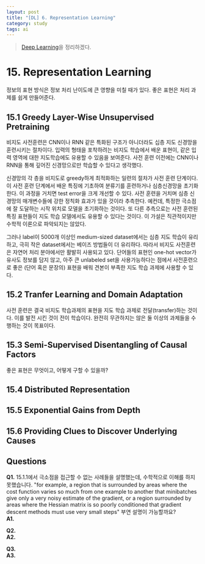 ```yaml
---
layout: post
title: "[DL] 6. Representation Learning"
category: study
tags: ai
---
```


> [Deep Learning]을 정리하겠다.

# 15. Representation Learning
정보의 표현 방식은 정보 처리 난이도에 큰 영향을 미칠 때가 있다. 좋은 표현은 처리 과제를 쉽게 만들어준다.

<!--more-->
## 15.1 Greedy Layer-Wise Unsupervised Pretraining
비지도 사전훈련은 CNN이나 RNN 같은 특화된 구조가 아니더라도 십층 지도 신경망을 훈련시키는 절차이다.
입력의 형태을 포착하려는 비지도 학습에서 배운 표현이, 같은 입력 영역에 대한 지도학습에도 유용할 수 있음을 보여준다.
사전 훈련 이전에는 CNN이나 RNN을 통해 깊어진 신경망으로만 학습할 수 있다고 생각했다.

신경망의 각 층을 비지도로 greedy하게 최적화하는 일련의 절차가 사전 훈련 단계이다.
이 사전 훈련 단계에서 배운 특징에 기초하여 분류기를 훈련하거나 심층신경망을 초기화한다. 
이 과정을 거치면 test error을 크게 개선할 수 있다.
사전 훈련을 거치며 심층 신경망의 매개변수들에 강한 정칙화 효과가 있을 것이라 추측한다. 예컨데, 특정한 극소점에 잘 도달하는 시작 위치로 모델을 초기화하는 것이다.
또 다른 추측으로는 사전 훈련된 특징 표현들이 지도 학습 모델에서도 유용할 수 있다는 것이다. 이 가설은 직관적이지만 수학적 이론으로 파악되지는 않았다.

그러나 label이 5000개 이상인 medium-sized dataset에서는 심층 지도 학습이 유리하고, 극히 작은 dataset에서는 베이즈 방법들이 더 유리하다. 따라서 비지도 사전훈련은 자연어 처리 분야에서만 활발히 사용되고 있다. 단어들의 표현인 one-hot vector가 유사도 정보를 담지 않고, 아주 큰 unlabeled set을 사용가능하다는 점에서 사전훈련으로 좋은 (단어 혹은 문장의) 표현을 배워 견본이 부족한 지도 학습 과제에 사용할 수 있다.

## 15.2 Tranfer Learning and Domain Adaptation
사전 훈련은 결국 비지도 학습과제의 표현을 지도 학습 과제로 전달(transfer)하는 것이다. 이를 발전 시킨 것이 전이 학습이다.
완전히 무관하지는 않은 둘 이상의 과제들을 수행하는 것이 목표이다. 

## 15.3 Semi-Supervised Disentangling of Causal Factors
좋은 표현은 무엇이고, 어떻게 구할 수 있을까?

## 15.4 Distributed Representation

## 15.5 Exponential Gains from Depth
## 15.6 Providing Clues to Discover Underlying Causes

## Questions
**Q1.** 15.1.1에서 극소점을 접근할 수 없는 사례들을 설명했는데, 수학적으로 이해를 하지 못했습니다. "for example, a region that is surrounded by areas where the cost function varies so much from one example to another that minibatches give only a very noisy estimate of the gradient, or a region surrounded by areas where the Hessian matrix is so poorly conditioned that gradient descent methods must use very small steps" 부연 설명이 가능할까요?    <br>
**A1.** 

**Q2.**  <br> 
**A2.** 

**Q3.**   <br>
**A3.**




<!-- Links -->
[Deep Learning]: https://github.com/baejaeho18/MyLibrary/blob/main/Machine%20Learning/deeplearningbook.pdf
[effective capacity]: https://munjeongkang.github.io/ANN2/
[LeCun, 1998a]: http://vision.stanford.edu/cs598_spring07/papers/Lecun98.pdf
[Deng&Yu, 2014]: https://nowpublishers.com/article/Details/SIG-039
[Graves, 2015]: https://arxiv.org/pdf/1508.0850.pdf